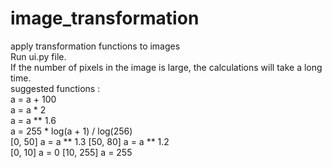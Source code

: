 # image_transformation
apply transformation functions to images
<br />
Run ui.py file.
<br />
If the number of pixels in the image is large, the calculations will take a long time.
<br />
suggested functions :
<br />a = a + 100
<br />a = a * 2
<br />a = a ** 1.6
<br />a = 255 * log(a + 1) / log(256)
<br />[0, 50] a = a ** 1.3 [50, 80] a = a ** 1.2
<br />[0, 10] a = 0 [10, 255] a = 255
